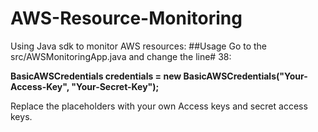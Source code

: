 # AWS-Resource-Monitoring
Using Java sdk to monitor AWS resources:
##Usage
Go to the src/AWSMonitoringApp.java and change the line# 38:

<b>BasicAWSCredentials credentials = new BasicAWSCredentials("Your-Access-Key", "Your-Secret-Key");</b> 

Replace the placeholders with your own Access keys and secret access keys.
